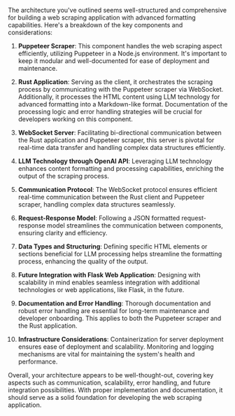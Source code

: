 The architecture you've outlined seems well-structured and comprehensive for building a web scraping application with advanced formatting capabilities. Here's a breakdown of the key components and considerations:

1. **Puppeteer Scraper**: This component handles the web scraping aspect efficiently, utilizing Puppeteer in a Node.js environment. It's important to keep it modular and well-documented for ease of deployment and maintenance.

2. **Rust Application**: Serving as the client, it orchestrates the scraping process by communicating with the Puppeteer scraper via WebSocket. Additionally, it processes the HTML content using LLM technology for advanced formatting into a Markdown-like format. Documentation of the processing logic and error handling strategies will be crucial for developers working on this component.

3. **WebSocket Server**: Facilitating bi-directional communication between the Rust application and Puppeteer scraper, this server is pivotal for real-time data transfer and handling complex data structures efficiently.

4. **LLM Technology through OpenAI API**: Leveraging LLM technology enhances content formatting and processing capabilities, enriching the output of the scraping process.

5. **Communication Protocol**: The WebSocket protocol ensures efficient real-time communication between the Rust client and Puppeteer scraper, handling complex data structures seamlessly.

6. **Request-Response Model**: Following a JSON formatted request-response model streamlines the communication between components, ensuring clarity and efficiency.

7. **Data Types and Structuring**: Defining specific HTML elements or sections beneficial for LLM processing helps streamline the formatting process, enhancing the quality of the output.

8. **Future Integration with Flask Web Application**: Designing with scalability in mind enables seamless integration with additional technologies or web applications, like Flask, in the future.

9. **Documentation and Error Handling**: Thorough documentation and robust error handling are essential for long-term maintenance and developer onboarding. This applies to both the Puppeteer scraper and the Rust application.

10. **Infrastructure Considerations**: Containerization for server deployment ensures ease of deployment and scalability. Monitoring and logging mechanisms are vital for maintaining the system's health and performance.

Overall, your architecture appears to be well-thought-out, covering key aspects such as communication, scalability, error handling, and future integration possibilities. With proper implementation and documentation, it should serve as a solid foundation for developing the web scraping application.